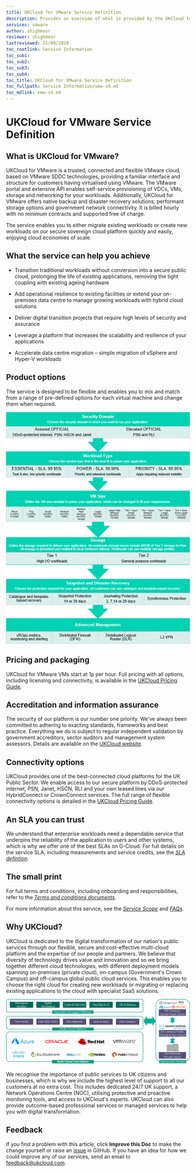 ```yaml
---
title: UKCloud for VMware Service Definition
description: Provides an overview of what is provided by the UKCloud for VMware service
services: vmware
author: shighmoor
reviewer: shighmoor
lastreviewed: 21/09/2020
toc_rootlink: Service Information
toc_sub1: 
toc_sub2:
toc_sub3:
toc_sub4:
toc_title: UKCloud for VMware Service Definition
toc_fullpath: Service Information/vmw-sd.md
toc_mdlink: vmw-sd.md
---
```


# UKCloud for VMware Service Definition

## What is UKCloud for VMware?

UKCloud for VMware is a trusted, connected and flexible VMware cloud, based on VMware SDDC technologies, providing a familiar interface and structure for customers having virtualised using VMware. The VMware portal and extensive API enables self-service provisioning of VDCs, VMs, storage and networking for your workloads. Additionally, UKCloud for VMware offers native backup and disaster recovery solutions, performant storage options and government network connectivity. It is billed hourly with no minimum contracts and supported free of charge.

The service enables you to either migrate existing workloads or create new workloads on our secure sovereign cloud platform quickly and easily, enjoying cloud economies of scale.

## What the service can help you achieve

- Transition traditional workloads without conversion into a secure public cloud, prolonging the life of existing applications, removing the tight coupling with existing ageing hardware

- Add operational resilience to existing facilities or extend your on-premises data centre to manage growing workloads with hybrid cloud solutions

- Deliver digital transition projects that require high levels of security and assurance

- Leverage a platform that increases the scalability and resilience of your applications

- Accelerate data centre migration – simple migration of vSphere and Hyper-V workloads

## Product options

The service is designed to be flexible and enables you to mix and match from a range of pre-defined options for each virtual machine and change them when required.

![UKCloud for VMware product options](images/vmw-product-options-g12.png)

## Pricing and packaging

UKCloud for VMware VMs start at 1p per hour. Full pricing with all options, including licensing and connectivity, is available in the [UKCloud Pricing Guide](https://ukcloud.com/pricing-guide).

## Accreditation and information assurance

The security of our platform is our number one priority. We've always been committed to adhering to exacting standards, frameworks and best practice. Everything we do is subject to regular independent validation by government accreditors, sector auditors and management system assessors. Details are available on the [UKCloud website](https://ukcloud.com/governance/).

## Connectivity options

UKCloud provides one of the best-connected cloud platforms for the UK Public Sector. We enable access to our secure platform by DDoS-protected internet, PSN, Janet, HSCN, RLI and your own leased lines via our HybridConnect or CrownConnect services. The full range of flexible connectivity options is detailed in the [UKCloud Pricing Guide](https://ukcloud.com/pricing-guide).

## An SLA you can trust

We understand that enterprise workloads need a dependable service that underpins the reliability of the application to users and other systems, which is why we offer one of the best SLAs on G-Cloud. For full details on the service SLA, including measurements and service credits, see the [*SLA defintion*](../other/other-ref-sla-definition.md).

## The small print

For full terms and conditions, including onboarding and responsibilities, refer to the [*Terms and conditions documents*](../other/other-ref-terms-and-conditions.md).

For more information about this service, see the [*Service Scope*](vmw-sco.md) and [*FAQs*](vmw-faq.md).

## Why UKCloud?

UKCloud is dedicated to the digital transformation of our nation's public services through our flexible, secure and cost-effective multi-cloud platform and the expertise of our people and partners. We believe that diversity of technology drives value and innovation and so we bring together different cloud technologies, with different deployment models spanning on-premises (private cloud), on-campus (Government's Crown Campus) and off-campus global public cloud services. This enables you to choose the right cloud for creating new workloads or migrating or replacing existing applications to the cloud with specialist SaaS solutions.

![UKCloud services](images/ukc-services-g12.png)

We recognise the importance of public services to UK citizens and businesses, which is why we include the highest level of support to all our customers at no extra cost. This includes dedicated 24/7 UK support, a Network Operations Centre (NOC), utilising protective and proactive monitoring tools, and access to UKCloud's experts. UKCloud can also provide outcome-based professional services or managed services to help you with digital transformation.

## Feedback

If you find a problem with this article, click **Improve this Doc** to make the change yourself or raise an [issue](https://github.com/UKCloud/documentation/issues) in GitHub. If you have an idea for how we could improve any of our services, send an email to <feedback@ukcloud.com>.
